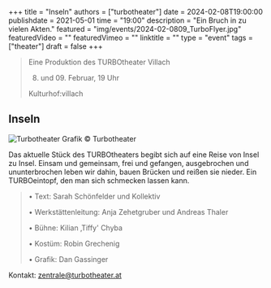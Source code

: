 +++
title = "Inseln"
authors = ["turbotheater"]
date = 2024-02-08T19:00:00
publishdate = 2021-05-01
time = "19:00"
description = "Ein Bruch in zu vielen Akten."
featured = "img/events/2024-02-0809_TurboFlyer.jpg"
featuredVideo = ""
featuredVimeo = ""
linktitle = ""
type = "event"
tags = ["theater"]
draft = false
+++

> Eine Produktion des TURBOtheater Villach
> 
> 08. und 09. Februar, 19 Uhr
> 
> Kulturhof:villach


## Inseln

![Turbotheater](/img/events/2024-02-0809_TurboText.jpg)
Grafik © Turbotheater

Das aktuelle Stück des TURBOtheaters begibt sich auf eine Reise von Insel zu Insel. Einsam und gemeinsam, frei und gefangen, ausgebrochen und ununterbrochen leben wir dahin, bauen Brücken und reißen sie nieder. Ein TURBOeintopf, den man sich schmecken lassen kann.

>• Text: Sarah Schönfelder und Kollektiv
>
>• Werkstättenleitung: Anja Zehetgruber und Andreas Thaler
>
>• Bühne: Kilian ‚Tiffy' Chyba
>
>• Kostüm: Robin Grechenig
>
>• Grafik: Dan Gassinger


Kontakt: zentrale@turbotheater.at

